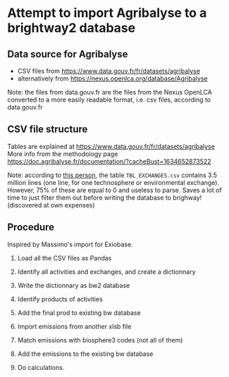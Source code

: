 # Attempt to import Agribalyse to a brightway2 database

## Data source for Agribalyse
- CSV files from https://www.data.gouv.fr/fr/datasets/agribalyse
- alternatively from https://nexus.openlca.org/database/Agribalyse 

Note: the files from data.gouv.fr are the files from the Nexus OpenLCA converted to a more easily readable format, i.e. csv files, according to data.gouv.fr

## CSV file structure 

Tables are explained at https://www.data.gouv.fr/fr/datasets/agribalyse
More info from the methodology page https://doc.agribalyse.fr/documentation/?cacheBust=1634652873522 

Note: according to [this person](https://github.com/lou-dupont/Agribalyse/commit/eea57713550a883662daaa03a531565223c43306), the table ```TBL_EXCHANGES.csv``` contains 3.5 million lines (one line, for one technosphere or environmental exchange). However, 75% of these are equal to 0 and useless to parse. Saves a lot of time to just filter them out before writing the database to brighway! (discovered at own expenses)


## Procedure

Inspired by Massimo's import for Exiobase.


1. Load all the CSV files as Pandas
2. Identify all activities and exchanges, and create a dictionnary
3. Write the dictionnary as bw2 database
4. Identify products of activities
5. Add the final prod to existing bw database
6. Import emissions from another xlsb file
7. Match emissions with biosphere3 codes (not all of them)
8. Add the emissions to the existing bw database
   
9. Do calculations.
